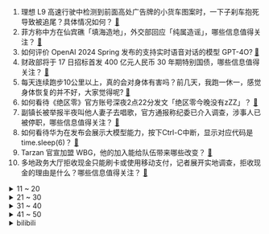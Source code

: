 1. 理想 L9 高速行驶中检测到前面高处广告牌的小货车图案时，一下子刹车抱死导致被追尾？具体情况如何？ [:link:](https://www.zhihu.com/question/655443484)
2. 菲方称中方在仙宾礁「填海造地」，外交部回应「纯属造谣」，哪些信息值得关注？ [:link:](https://www.zhihu.com/question/655882632)
3. 如何评价 OpenAI 2024 Spring 发布的支持实时语音对话的模型 GPT-4O? [:link:](https://www.zhihu.com/question/655916303)
4. 财政部将于 17 日招标首发 400 亿元人民币 30 年期特别国债，哪些信息值得关注？ [:link:](https://www.zhihu.com/question/655852253)
5. 每天连续跑步10公里以上，真的会对身体有害吗？前几天，我跑一休一，感觉身体恢复的并不好，大家觉得呢? [:link:](https://www.zhihu.com/question/655533901)
6. 如何看待《绝区零》官方账号深夜2点22分发文「绝区零今晚没有zZZ」？ [:link:](https://www.zhihu.com/question/655917605)
7. 副镇长被举报半夜叫他人妻子去唱歌，官方通报称纪委已介入调查，涉事人已被停职，哪些信息值得关注？ [:link:](https://www.zhihu.com/question/655881148)
8. 如何看待华为在发布会展示大模型能力，按下Ctrl-C中断，显示对应代码是time.sleep(6)？ [:link:](https://www.zhihu.com/question/655565411)
9. Tarzan 官宣加盟 WBG，他的加入能给队伍带来哪些改变？ [:link:](https://www.zhihu.com/question/655881737)
10. 多地政务大厅拒收现金只能刷卡或使用移动支付，记者展开实地调查，拒收现金的理由是什么？哪些信息值得关注？ [:link:](https://www.zhihu.com/question/655877042)
<details>
<summary>11 ~ 20</summary>

11. 一年存5万块钱对你来说难么？ [:link:](https://www.zhihu.com/question/655497715)
12. 椰树被罚 40 万元后直播间画风突变，模特穿防晒服直播捂严实了，如何看待此事？ [:link:](https://www.zhihu.com/question/655841501)
13. 孩子的语文成绩差，有哪些挽救办法？ [:link:](https://www.zhihu.com/question/655587386)
14. 在电影《功夫》里，包租公能否独自接下盲琴魔的最后一波？ [:link:](https://www.zhihu.com/question/457665962)
15. 每天吃半斤牛肉，连续吃一年体质会不会有变化？ [:link:](https://www.zhihu.com/question/64085283)
16. 新加坡总理李显龙正式递交辞呈，并正式向总统建议由黄循财出任新总理 ，还有哪些信息值得关注？ [:link:](https://www.zhihu.com/question/655888313)
17. 国内哪个歌手能有实力参加《歌手2024》？ [:link:](https://www.zhihu.com/question/655676132)
18. 有哪些让人瞬间充满希望的句子？ [:link:](https://www.zhihu.com/question/655811139)
19. Steam 游戏中文好评率普遍低于英文，这一调查结果说明什么？ [:link:](https://www.zhihu.com/question/654695098)
20. 米哈游为什么能成功？ [:link:](https://www.zhihu.com/question/655276659)
</details>
<details>
<summary>21 ~ 30</summary>

21. 为什么要打击盗墓？ [:link:](https://www.zhihu.com/question/655814393)
22. 安徽阜阳一动物园 20 只东北虎死亡，官方称成立调查组全面调查，暴露出哪些问题？谁将担责？ [:link:](https://www.zhihu.com/question/655846164)
23. 如果公司暗示你离职，你该怎么应对？ [:link:](https://www.zhihu.com/question/655777635)
24. 2024 年 NBA 乐透抽签仪式，老鹰 3% 概率喜提状元签，火箭探花签，各队选秀前景如何？ [:link:](https://www.zhihu.com/question/655838262)
25. 如果朋友圈不发运动记录，你还会去运动吗？ [:link:](https://www.zhihu.com/question/653134826)
26. 如何让自己的运气好起来? [:link:](https://www.zhihu.com/question/646353836)
27. 古蒂相比于哈维，为何没能成为大师？ [:link:](https://www.zhihu.com/question/324379495)
28. 把100只家鸡放到荒野中，3年后它们有什么变化？ [:link:](https://www.zhihu.com/question/434124471)
29. 在平凡的⽣活⾥，你拍过哪些有故事的「⼈⽣照⽚」？ [:link:](https://www.zhihu.com/question/655877754)
30. 麦当劳回应「过期食材换签继续卖」，将加强操作规范的落实执行，如何看待此事？食品安全如何保障？ [:link:](https://www.zhihu.com/question/655842171)
</details>
<details>
<summary>31 ~ 40</summary>

31. 如何评价 2024 年科技投资趋势，有哪些新方向吗？ [:link:](https://www.zhihu.com/question/655559279)
32. 北向资金披露机制调整，5 月 13 日起实时成交额等数据将被取消，将产生哪些影响？ [:link:](https://www.zhihu.com/question/655849122)
33. 怎么理解开源项目若依（RuoYi）存在的意义？ [:link:](https://www.zhihu.com/question/611910819)
34. 上班很忙、社交圈越来越窄，完全忘了恋爱的悸动，该如何从心理层面坦然接受独身？ [:link:](https://www.zhihu.com/question/655377129)
35. OpenAI 发布会将演示 ChatGPT 和 GPT-4 更新的功能，你有哪些期待？ [:link:](https://www.zhihu.com/question/655886204)
36. 原生家庭的伤害真的可以治愈吗？ [:link:](https://www.zhihu.com/question/654160644)
37. 从福建舰下水可以看出什么？ [:link:](https://www.zhihu.com/question/557411988)
38. 靠玫瑰成分抗老，真的可信吗？ [:link:](https://www.zhihu.com/question/574763161)
39. 国产⼿机做影像，为什么有的⾃⽴⻔⼾，有的却和光学⼚牌加深合作？ [:link:](https://www.zhihu.com/question/655878734)
40. 财政部公布 2024 年一般国债、超长期特别国债发行有关安排，超长期特别国债是什么？有何影响？ [:link:](https://www.zhihu.com/question/655873570)
</details>
<details>
<summary>41 ~ 50</summary>

41. 学过量子场论后，你对量子力学和电动力学有了哪些新的理解？ [:link:](https://www.zhihu.com/question/653825186)
42. 到底哪些技术才是真正能提升洗烘套装使用体验的黑科技? [:link:](https://www.zhihu.com/question/655849725)
43. vivo X100 系列新品值不值得买？首发怎么买最划算？ [:link:](https://www.zhihu.com/question/655691275)
44. 现在很多年轻人流行辞职回农村种地，你怎么看待？ [:link:](https://www.zhihu.com/question/655802225)
45. 如何评价徐杰搓澡式防守？ [:link:](https://www.zhihu.com/question/655505356)
46. 如何看待情绪价值只依赖自己提供的人？ [:link:](https://www.zhihu.com/question/655810315)
47. HR 如何看待跨行业的面试者？跨行业面试简历怎么写？ [:link:](https://www.zhihu.com/question/652111159)
48. 为什么联发科天玑旗舰机这么多，只有 vivo 做出了六边形战⼠？核⼼原因是什么？ [:link:](https://www.zhihu.com/question/655878547)
49. 如何分辨企业是真的想招人还是想把笔试/面试结果为自己所用？ [:link:](https://www.zhihu.com/question/652073853)
50. 如何评价尘白禁区起死回生? [:link:](https://www.zhihu.com/question/655794994)
</details><details>
<summary>bilibili</summary>

</details>